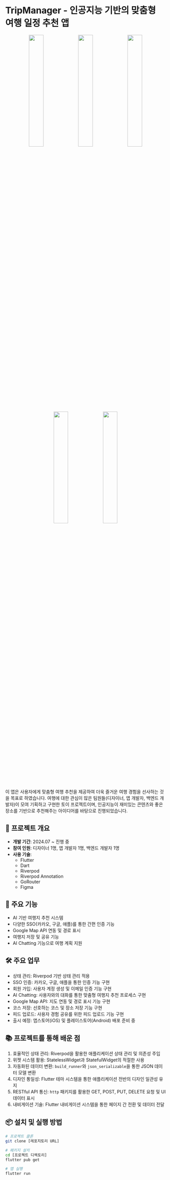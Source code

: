 # TripManager - 인공지능 기반의 맞춤형 여행 일정 추천 앱

<p align="center">
  <img src="https://github.com/user-attachments/assets/ec949740-57a6-4c6b-a9da-f3ce58bbf01e" width="30%" />
  <img src="https://github.com/user-attachments/assets/958dd20a-7c25-41a3-b37c-ede79fa1dbda" width="30%" />
  <img src="https://github.com/user-attachments/assets/4b4e467d-aec7-4242-b31b-8c5fe47ccd05" width="30%" />
</p>

<p align="center">
  <img src="https://github.com/user-attachments/assets/c08db73d-1bc4-436d-a426-15bbcdd8745e" width="30%" />
  <img src="https://github.com/user-attachments/assets/f2e6466e-3f41-4c4a-b0aa-6eba64b73edd" width="30%" />
</p>


이 앱은 사용자에게 맞춤형 여행 추천을 제공하여 더욱 즐거운 여행 경험을 선사하는 것을 목표로 하였습니다. 
여행에 대한 관심이 많은 팀원들(디자이너, 앱 개발자, 백엔드 개발자)이 모여 기획하고 구현한 토이 프로젝트이며, 인공지능이 재미있는 콘텐츠와 좋은 장소를 기반으로 추천해주는 아이디어를 바탕으로 진행되었습니다.

## 📅 프로젝트 개요

- **개발 기간**: 2024.07 ~ 진행 중
- **참여 인원**: 디자이너 1명, 앱 개발자 1명, 백엔드 개발자 1명
- **사용 기술**: 
  - Flutter
  - Dart
  - Riverpod
  - Riverpod Annotation
  - GoRouter
  - Figma

## 🚀 주요 기능

- AI 기반 여행지 추천 시스템
- 다양한 SSO(카카오, 구글, 애플)를 통한 간편 인증 기능
- Google Map API 연동 및 경로 표시
- 여행지 저장 및 공유 기능
- AI Chatting 기능으로 여행 계획 지원

## 🛠️ 주요 업무

- 상태 관리: Riverpod 기반 상태 관리 적용
- SSO 인증: 카카오, 구글, 애플을 통한 인증 기능 구현
- 회원 가입: 사용자 계정 생성 및 이메일 인증 기능 구현
- AI Chatting: 사용자와의 대화를 통한 맞춤형 여행지 추천 프로세스 구현
- Google Map API: 지도 연동 및 경로 표시 기능 구현
- 코스 저장: 선호하는 코스 및 장소 저장 기능 구현
- 피드 업로드: 사용자 경험 공유를 위한 피드 업로드 기능 구현
- 출시 예정: 앱스토어(iOS) 및 플레이스토어(Android) 배포 준비 중

## 📚 프로젝트를 통해 배운 점

1. 효율적인 상태 관리: Riverpod을 활용한 애플리케이션 상태 관리 및 의존성 주입
2. 위젯 시스템 활용: StatelessWidget과 StatefulWidget의 적절한 사용
3. 자동화된 데이터 변환: `build_runner`와 `json_serializable`을 통한 JSON 데이터 모델 변환
4. 디자인 통일성: Flutter 테마 시스템을 통한 애플리케이션 전반의 디자인 일관성 유지
5. RESTful API 통신: `http` 패키지를 활용한 GET, POST, PUT, DELETE 요청 및 UI 데이터 표시
6. 내비게이션 기술: Flutter 내비게이션 시스템을 통한 페이지 간 전환 및 데이터 전달

## 📦 설치 및 실행 방법

```bash
# 프로젝트 클론
git clone [레포지토리 URL]

# 패키지 설치
cd [프로젝트 디렉토리]
flutter pub get

# 앱 실행
flutter run

